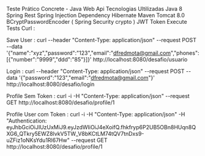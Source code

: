 Teste Prático Concrete - Java Web Api
Tecnologias Ultilizadas
Java 8
Spring Rest
Spring Injection Dependency
Hibernate
Maven
Tomcat 8.0
BCryptPasswordEncoder ( Spring Security crypto )
JWT Token
Execute Tests Curl :

Save User : curl --header "Content-Type: application/json" --request POST --data '{"name":"xyz","password":"123","email":"dfredmota@gmail.com","phones":[{"number":"9999","ddd":"85"}]}' http://localhost:8080/desafio/usuario

Login : curl --header "Content-Type: application/json" --request POST --data '{"password":"123","email":"dfredmota@gmail.com"}' http://localhost:8080/desafio/login

Profile Sem Token : curl -i -H "Content-Type: application/json" --request GET http://localhost:8080/desafio/profile/1

Profile User com Token : curl -i -H "Content-Type: application/json" -H "Authentication: eyJhbGciOiJIUzUxMiJ9.eyJzdWIiOiJ4eXoifQ.fhkfryp6P2UB5OBn8HUqn8QXG6_QTkry5EWZ8lvkV5TW_V8bKCtLM74tQV7tnDxs9-uZFiz1oNKsYdu1Rl67Hw" --request GET http://localhost:8080/desafio/profile/1
